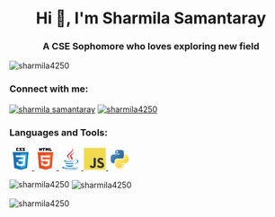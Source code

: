 <h1 align="center">Hi 👋, I'm Sharmila Samantaray</h1>
<h3 align="center">A CSE Sophomore who loves exploring new field</h3>

<p align="left"> <img src="https://komarev.com/ghpvc/?username=sharmila4250&label=Profile%20views&color=0e75b6&style=flat" alt="sharmila4250" /> </p>



<h3 align="left">Connect with me:</h3>
<p align="left">
<a href="https://linkedin.com/in/sharmila samantaray" target="blank"><img align="center" src="https://cdn.jsdelivr.net/npm/simple-icons@3.0.1/icons/linkedin.svg" alt="sharmila samantaray" height="30" width="40" /></a>
<a href="https://instagram.com/sharmila4250" target="blank"><img align="center" src="https://cdn.jsdelivr.net/npm/simple-icons@3.0.1/icons/instagram.svg" alt="sharmila4250" height="30" width="40" /></a>
</p>

<h3 align="left">Languages and Tools:</h3>
<p align="left"> <a href="https://www.w3schools.com/css/" target="_blank"> <img src="https://raw.githubusercontent.com/devicons/devicon/master/icons/css3/css3-original-wordmark.svg" alt="css3" width="40" height="40"/> </a> <a href="https://www.w3.org/html/" target="_blank"> <img src="https://raw.githubusercontent.com/devicons/devicon/master/icons/html5/html5-original-wordmark.svg" alt="html5" width="40" height="40"/> </a> <a href="https://www.java.com" target="_blank"> <img src="https://raw.githubusercontent.com/devicons/devicon/master/icons/java/java-original.svg" alt="java" width="40" height="40"/> </a> <a href="https://developer.mozilla.org/en-US/docs/Web/JavaScript" target="_blank"> <img src="https://raw.githubusercontent.com/devicons/devicon/master/icons/javascript/javascript-original.svg" alt="javascript" width="40" height="40"/> </a> <a href="https://www.python.org" target="_blank"> <img src="https://raw.githubusercontent.com/devicons/devicon/master/icons/python/python-original.svg" alt="python" width="40" height="40"/> </a> </p>

<p><img align="left" src="https://github-readme-stats.vercel.app/api/top-langs?username=sharmila4250&show_icons=true&locale=en&layout=compact" alt="sharmila4250" /></p>

<p>&nbsp;<img align="center" src="https://github-readme-stats.vercel.app/api?username=sharmila4250&show_icons=true&locale=en" alt="sharmila4250" /></p>

<p><img align="center" src="https://github-readme-streak-stats.herokuapp.com/?user=sharmila4250&" alt="sharmila4250" /></p>
